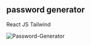 ## password generator 

React JS
Tailwind

![Password-Generator](https://github.com/user-attachments/assets/113dd8d1-180d-4df7-be7d-1a7a92fe1d17)
